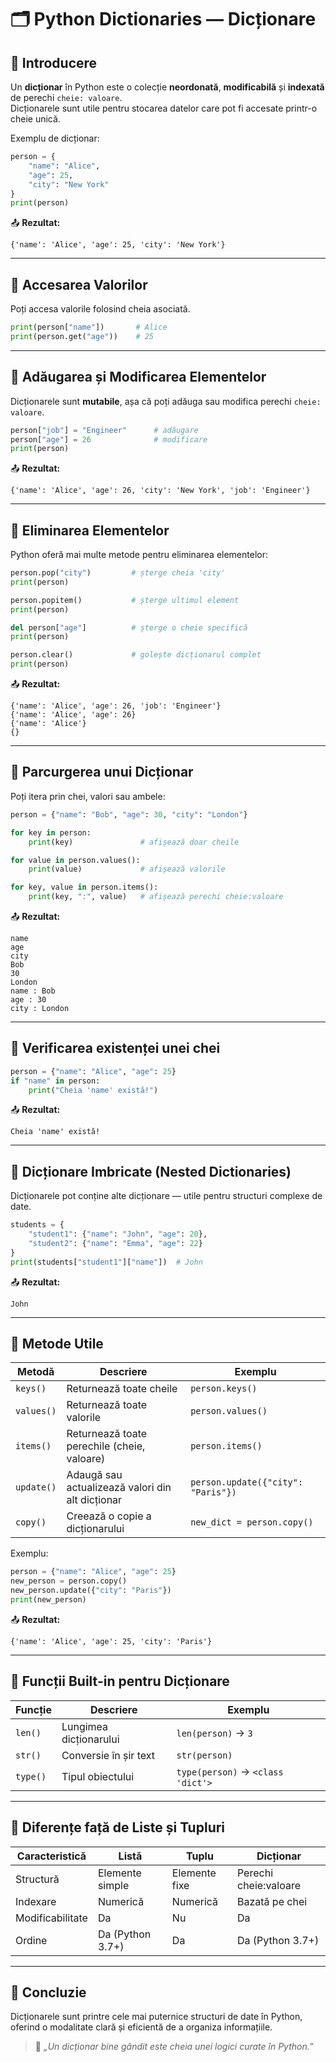 # 🗂️ Python Dictionaries — Dicționare

## 📘 Introducere
Un **dicționar** în Python este o colecție **neordonată**, **modificabilă** și **indexată** de perechi `cheie: valoare`.  
Dicționarele sunt utile pentru stocarea datelor care pot fi accesate printr-o cheie unică.

Exemplu de dicționar:
```python
person = {
    "name": "Alice",
    "age": 25,
    "city": "New York"
}
print(person)
```
📤 **Rezultat:**
```
{'name': 'Alice', 'age': 25, 'city': 'New York'}
```

---

## 🔹 Accesarea Valorilor
Poți accesa valorile folosind cheia asociată.

```python
print(person["name"])       # Alice
print(person.get("age"))    # 25
```

---

## 🔹 Adăugarea și Modificarea Elementelor
Dicționarele sunt **mutabile**, așa că poți adăuga sau modifica perechi `cheie: valoare`.

```python
person["job"] = "Engineer"      # adăugare
person["age"] = 26              # modificare
print(person)
```
📤 **Rezultat:**
```
{'name': 'Alice', 'age': 26, 'city': 'New York', 'job': 'Engineer'}
```

---

## 🔹 Eliminarea Elementelor
Python oferă mai multe metode pentru eliminarea elementelor:

```python
person.pop("city")         # șterge cheia 'city'
print(person)

person.popitem()           # șterge ultimul element
print(person)

del person["age"]          # șterge o cheie specifică
print(person)

person.clear()             # golește dicționarul complet
print(person)
```
📤 **Rezultat:**
```
{'name': 'Alice', 'age': 26, 'job': 'Engineer'}
{'name': 'Alice', 'age': 26}
{'name': 'Alice'}
{}
```

---

## 🔹 Parcurgerea unui Dicționar
Poți itera prin chei, valori sau ambele:

```python
person = {"name": "Bob", "age": 30, "city": "London"}

for key in person:
    print(key)               # afișează doar cheile

for value in person.values():
    print(value)             # afișează valorile

for key, value in person.items():
    print(key, ":", value)   # afișează perechi cheie:valoare
```

📤 **Rezultat:**
```
name
age
city
Bob
30
London
name : Bob
age : 30
city : London
```

---

## 🔹 Verificarea existenței unei chei
```python
person = {"name": "Alice", "age": 25}
if "name" in person:
    print("Cheia 'name' există!")
```
📤 **Rezultat:**
```
Cheia 'name' există!
```

---

## 🔹 Dicționare Imbricate (Nested Dictionaries)
Dicționarele pot conține alte dicționare — utile pentru structuri complexe de date.

```python
students = {
    "student1": {"name": "John", "age": 20},
    "student2": {"name": "Emma", "age": 22}
}
print(students["student1"]["name"])  # John
```

📤 **Rezultat:**
```
John
```

---

## 🔹 Metode Utile

| Metodă | Descriere | Exemplu |
|--------|------------|----------|
| `keys()` | Returnează toate cheile | `person.keys()` |
| `values()` | Returnează toate valorile | `person.values()` |
| `items()` | Returnează toate perechile (cheie, valoare) | `person.items()` |
| `update()` | Adaugă sau actualizează valori din alt dicționar | `person.update({"city": "Paris"})` |
| `copy()` | Creează o copie a dicționarului | `new_dict = person.copy()` |

Exemplu:
```python
person = {"name": "Alice", "age": 25}
new_person = person.copy()
new_person.update({"city": "Paris"})
print(new_person)
```
📤 **Rezultat:**
```
{'name': 'Alice', 'age': 25, 'city': 'Paris'}
```

---

## 🔹 Funcții Built-in pentru Dicționare
| Funcție | Descriere | Exemplu |
|----------|------------|----------|
| `len()` | Lungimea dicționarului | `len(person)` → `3` |
| `str()` | Conversie în șir text | `str(person)` |
| `type()` | Tipul obiectului | `type(person)` → `<class 'dict'>` |

---

## 🧠 Diferențe față de Liste și Tupluri
| Caracteristică | Listă | Tuplu | Dicționar |
|------------------|--------|--------|------------|
| Structură | Elemente simple | Elemente fixe | Perechi cheie:valoare |
| Indexare | Numerică | Numerică | Bazată pe chei |
| Modificabilitate | Da | Nu | Da |
| Ordine | Da (Python 3.7+) | Da | Da (Python 3.7+) |

---

## 🏁 Concluzie
Dicționarele sunt printre cele mai puternice structuri de date în Python, oferind o modalitate clară și eficientă de a organiza informațiile.  

> 💬 *„Un dicționar bine gândit este cheia unei logici curate în Python.”*
